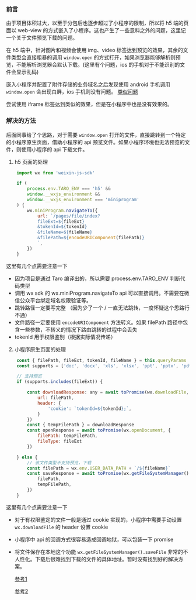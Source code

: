
### 前言

由于项目体积过大，以至于分包后也逐步超过了小程序的限制，所以将 h5 端的页面以 web-view 的方式嵌入了小程序。这也产生了一些意料之外的问题，这里记一个关于文件预览下载的问题。

在 h5 端中，针对图片和视频会使用 img、video 标签达到预览的效果，其余的文件类型会直接粗暴的调用 <code>window.open</code> 的方式打开，如果浏览器能够解析则预览，不能解析浏览器会默认下载。(这里有个问题，ios 的手机对于不能识别的文件会显示乱码)

嵌入小程序并配置了附件存储的业务域名之后发现使用 android 手机调用 <code>window.open</code> 会出现白屏，ios 手机则没有问题。
[类似问题](https://developers.weixin.qq.com/community/develop/doc/00084e2f1e02b04164a887b9251c00?highLine=window.open)

尝试使用 iframe 标签达到类似的效果，但是在小程序中也是没有效果的。

### 解决的方法

后面同事给了个思路，对于需要 <code>window.open</code> 打开的文件，直接跳转到一个特定的小程序原生页面，借助小程序的 api 预览文件。如果小程序环境也无法预览的文件，则使用小程序的 api 下载文件。

1. h5 页面的处理
   
```js
    import wx from 'weixin-js-sdk'

    if (
        process.env.TARO_ENV === 'h5' &&
        window.__wxjs_environment &&
        window.__wxjs_environment === 'miniprogram'
    ) {
        wx.miniProgram.navigateTo({
            url: `/pages/file/index?
            fileExt=${fileExt}
            &tokenId=${tokenId}
            &fileName=${fileName}
            &filePath=${encodeURIComponent(filePath)}
            `,
        })
    }
```

这里有几个点需要注意一下

- 因为项目是通过 Taro 编译出的，所以需要 process.env.TARO_ENV 判断代码类型
- 调用 wx sdk 的 wx.miniProgram.navigateTo api 可以直接调用。不需要在微信公众平台绑定域名权限验证等。
- 跳转路径一定要写完整 （因为少了一个 / 一直无法跳转，一度怀疑这个思路行不通）
- 文件路径一定要使用 <code>encodeURIComponent</code> 方法转义。如果 filePath 路径中包含一些参数，不转义的情况下路由跳转的过程中会丢失
- tokenId 用于权限鉴别（根据实际情况传递）

2. 小程序原生页面的处理

```js
    const { filePath, fileExt, tokenId, fileName } = this.queryParams
    const supports = ['doc', 'docx', 'xls', 'xlsx', 'ppt', 'pptx', 'pdf']

    // 支持预览
    if (supports.includes(fileExt)) {

        const downloadResponse: any = await toPromise(wx.downloadFile, {
            url: filePath,
            header: {
                'cookie': `tokenId=${tokenId};`,
            }
        })
        const { tempFilePath } = downloadResponse
        const openResponse = await toPromise(wx.openDocument, {
            filePath: tempFilePath,
            fileType: fileExt
        })

    } else {
        // 该文件类型不支持预览，下载
        const filePath = wx.env.USER_DATA_PATH + `/${fileName}`
        const saveResponse = await toPromise(wx.getFileSystemManager().saveFile, {
            filePath,
            tempFilePath,
        })
    }
```

这里有几个点需要注意一下

- 对于有权限鉴定的文件一般是通过 cookie 实现的，小程序中需要手动设置 <code>wx.downloadFile</code> 的 header 设置 cookie
- 小程序中 api 的回调方式很容易造成回调地狱，可以包装一下 promise 
- 将文件保存在本地这个功能 <code>wx.getFileSystemManager().saveFile</code> 非常的不人性化。下载后很难找到下载的文件的具体地址。暂时没有找到好的解决方案。
  
  [参考1](https://developers.weixin.qq.com/community/develop/doc/00040684a400304b291ac3af350000)

  [参考2](https://developers.weixin.qq.com/community/develop/doc/000aa09ca30a9031462990b3b51000?jumpto=comment&commentid=00046880dfcdb09343294eabf514)
  